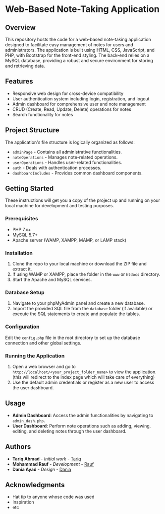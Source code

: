 # Web-Based Note-Taking Application

## Overview

This repository hosts the code for a web-based note-taking application designed to facilitate easy management of notes for users and administrators. The application is built using HTML, CSS, JavaScript, and PHP, with Bootstrap for the front-end styling. The back-end relies on a MySQL database, providing a robust and secure environment for storing and retrieving data.

## Features

- Responsive web design for cross-device compatibility
- User authentication system including login, registration, and logout
- Admin dashboard for comprehensive user and note management
- CRUD (Create, Read, Update, Delete) operations for notes
- Search functionality for notes

## Project Structure

The application's file structure is logically organized as follows:

- `adminPage` - Contains all administrative functionalities.
- `noteOperations` - Manages note-related operations.
- `userOperations` - Handles user-related functionalities.
- `auth` - Deals with authentication processes.
- `dashboardIncludes` - Provides common dashboard components.

## Getting Started

These instructions will get you a copy of the project up and running on your local machine for development and testing purposes.

### Prerequisites

- PHP 7.x+
- MySQL 5.7+
- Apache server (WAMP, XAMPP, MAMP, or LAMP stack)

### Installation

1. Clone the repo to your local machine or download the ZIP file and extract it.
2. If using WAMP or XAMPP, place the folder in the `www` or `htdocs` directory.
3. Start the Apache and MySQL services.

### Database Setup

1. Navigate to your phpMyAdmin panel and create a new database.
2. Import the provided SQL file from the `database` folder (if available) or execute the SQL statements to create and populate the tables.

### Configuration

Edit the `config.php` file in the root directory to set up the database connection and other global settings.

### Running the Application

1. Open a web browser and go to `http://localhost/<your_project_folder_name>` to view the application. (this will redirect to the index page which will take care of everything)
2. Use the default admin credentials or register as a new user to access the user dashboard.

## Usage

- **Admin Dashboard**: Access the admin functionalities by navigating to `admin_dash.php`.
- **User Dashboard**: Perform note operations such as adding, viewing, editing, and deleting notes through the user dashboard.


## Authors

- **Tariq Ahmad** - *Initial work* - [Tariq](https://github.com/godofcode007)
- **Mohammad Rauf** - *Development* - [Rauf](https://github.com/mohammadrauf0)
- **Dania Ayad** - *Design* - [Dania](https://github.com/Cactuskiller)


## Acknowledgments

- Hat tip to anyone whose code was used
- Inspiration
- etc


